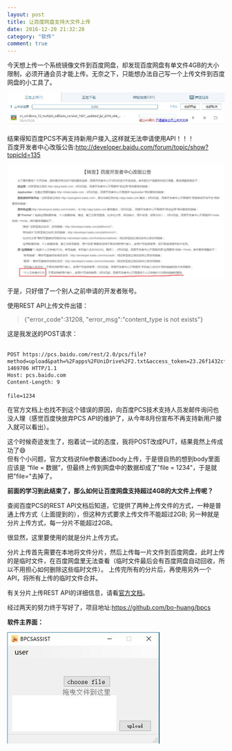 ```yaml
---
layout: post
title: 让百度网盘支持大文件上传
date: 2016-12-20 21:32:28 
category: "软件"
comment: true
---
```


今天想上传一个系统镜像文件到百度网盘，却发现百度网盘有单文件4GB的大小限制，必须开通会员才能上传。无奈之下，只能想办法自己写一个上传文件到百度网盘的小工具了。

![largefile_upload_limited](/images/posts/largefile_upload_limited.jpg "largefile_upload_limited")

结果得知百度PCS不再支持新用户接入,这样就无法申请使用API！！！    
百度开发者中心改版公告:<http://developer.baidu.com/forum/topic/show?topicId=135>

![pcs_close](/images/posts/bpcs_close.jpg "bpcs_close")

于是，只好借了一个别人之前申请的开发者账号。

使用REST API上传文件出错：

> {"error_code":31208, "error_msg":"content_type is not exists"}

这是我发送的POST请求：

```

POST https://pcs.baidu.com/rest/2.0/pcs/file?method=upload&path=%2Fapps%2FUniDrive%2F2.txt&access_token=23.26f1432cfea025daacf30d58b71f326d.2592000.1484916550.363287424-1469786 HTTP/1.1  
Host: pcs.baidu.com  
Content-Length: 9  

file=1234

```

在官方文档上也找不到这个错误的原因，向百度PCS技术支持人员发邮件询问也没人理（感觉百度快放弃PCS API的维护了，从今年8月份宣布不再支持新用户接入就可以看出）。

这个时候奇迹发生了，抱着试一试的态度，我将POST改成PUT，结果竟然上传成功了:smile:   
但有个小问题，官方文档说file参数通过body上传，于是很自热的想到body里面应该是 “file = 数据”，但最终上传到网盘中的数据却成了"file = 1234"，于是就把"file="去掉了。

**前面的学习到此结束了，那么如何让百度网盘支持超过4GB的大文件上传呢？**

查阅百度PCS的REST API文档后知道，它提供了两种上传文件的方式，一种是普通上传方式（上面提到的），但这种方式要求上传文件不能超过2GB; 另一种就是分片上传方式，每一分片不能超过2GB。

很显然，这里要使用的就是分片上传方式。    

分片上传首先需要在本地将文件分片，然后上传每一片文件到百度网盘，此时上传的是临时文件，在百度网盘里无法查看（临时文件最后会有百度网盘自动回收，所以不用担心如何删除这些临时文件）。 上传完所有的分片后，再使用另外一个API，将所有上传的临时文件合并。

有关分片上传REST API的详细信息，请看[官方文档][]。

[官方文档]: <http://developer.baidu.com/wiki/index.php?title=docs/pcs/rest/file_data_apis_list#.E5.88.86.E7.89.87.E4.B8.8A.E4.BC.A0.E2.80.94.E6.96.87.E4.BB.B6.E5.88.86.E7.89.87.E5.8F.8A.E4.B8.8A.E4.BC.A0>

经过两天的努力终于写好了，项目地址:<https://github.com/bo-huang/bpcs>

**软件主界面：**

![bpcs_ui](/images/posts/bpcs_ui.jpg "bpcs")
